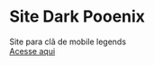 # Site Dark Pooenix
 Site para clã de mobile legends
 <br><a href="http//127.0.0.1/site-dpx/">Acesse aqui</a>
